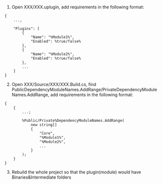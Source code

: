 1. Open XXX/XXX.uplugin, add requirements in the following format:
```
{
	...,

    "Plugins": [
        {
            "Name": "%Module1%",
            "Enabled": %true/false%
        },
        {
            "Name": "%Module2%",
            "Enabled": %true/false%
        },
        ...
    ]
}
```

2. Open XXX/Source/XXX/XXX.Build.cs, find PublicDependencyModuleNames.AddRange/PrivateDependencyModuleNames.AddRange, add requirements in the following format:
```
{
    {
        ...;

		%Public/Private%DependencyModuleNames.AddRange(
			new string[]
			{
				"Core",
                "%Module1%",
                "%Module2%",
                ...
			}
		);
	}
}
```

3. Rebuild the whole project so that the plugin(module) would have Binaries&Intermediate folders